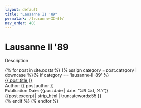 ```yaml
---
layout: default
title: "Lausanne II '89"
permalink: /lausanne-II-89/
nav_order: 400
---
```

<h1 class="category-title">Lausanne II '89</h1>
<p>Description</p>

<div class="article-container">
  {% for post in site.posts %}
    {% assign category = post.category | downcase %}{% if category == 'lausanne-II-89' %}
      <div class="article-list">
        <div class="article-category"></div>
        <div class="article-summary">
          <a href="{{ post.url | prepend: site.baseurl }}">{{ post.title }}</a><br>
          <div class="author">Author: {{ post.author }}</div>
          <div class="publication-date">Publication Date: <time datetime="{{post.date | date: '%F'}}">{{post.date | date: '%B %d, %Y'}}</time></div>
          <div class="excerpt">{{post.excerpt | strip_html | truncatewords:55 }}</div>
        </div>
      </div>
    {% endif %}
  {% endfor %}
</div>
